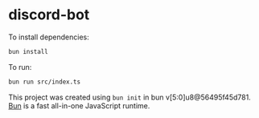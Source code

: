 # discord-bot

To install dependencies:

```bash
bun install
```

To run:

```bash
bun run src/index.ts
```

This project was created using `bun init` in bun v[5:0]u8@56495f45d781. [Bun](https://bun.sh) is a fast all-in-one JavaScript runtime.
